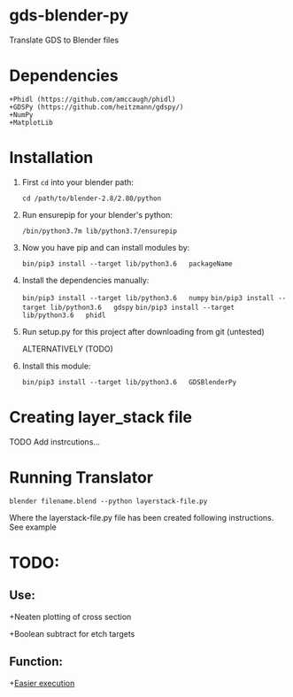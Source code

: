 # gds-blender-py

Translate GDS to Blender files 

# Dependencies

    +Phidl (https://github.com/amccaugh/phidl)
    +GDSPy (https://github.com/heitzmann/gdspy/)
    +NumPy
    +MatplotLib

# Installation
1. First `cd` into your blender path:

    `cd /path/to/blender-2.8/2.80/python`

2. Run ensurepip for your blender's python:

    `/bin/python3.7m lib/python3.7/ensurepip`

3. Now you have pip and can install modules by:

    `bin/pip3 install --target lib/python3.6   packageName`

4. Install the dependencies manually:

    `bin/pip3 install --target lib/python3.6   numpy`
    `bin/pip3 install --target lib/python3.6   gdspy`
    `bin/pip3 install --target lib/python3.6   phidl`

5. Run setup.py for this project after downloading from git (untested)

    ALTERNATIVELY (TODO)

4. Install this module:

    `bin/pip3 install --target lib/python3.6   GDSBlenderPy`

# Creating layer_stack file
TODO Add instrcutions...

# Running Translator
`blender filename.blend --python layerstack-file.py`

Where the layerstack-file.py file has been created following instructions.
See example


# TODO:
## Use:

+Neaten plotting of cross section 

+Boolean subtract for etch targets

## Function:
+[Easier execution](https://blender.stackexchange.com/questions/6817/how-to-pass-command-line-arguments-to-a-blender-python-script)



